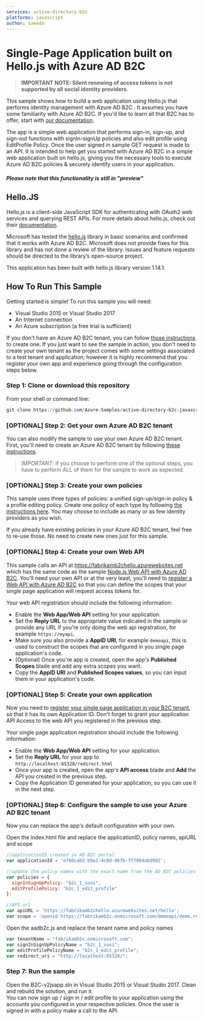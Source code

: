 ```yaml
---
services: active-directory-b2c
platforms: javascript
author: saeeda
---
```


# Single-Page Application built on Hello.js with Azure AD B2C

> **IMPORTANT NOTE: Silent renewing of access tokens is not supported by all social identity providers.**

This sample shows how to build a web application using Hello.js that performs identity management with Azure AD B2C . It assumes you have some familiarity with Azure AD B2C. If you'd like to learn all that B2C has to offer, start with [our documentation](http://aka.ms/aadb2c).

The app is a simple web application that performs sign-in, sign-up, and sign-out functions with signIn-signUp policies and also edit profile using EditProfile Policy. Once the user signed in sample GET request is made to an API. It is intended to help get you started with Azure AD B2C in a simple web application built on hello.js, giving you the necessary tools to execute Azure AD B2C policies & securely identify users in your application.  

##### Please note that this functionality is still in "preview"

## Hello.JS 

Hello.js is a client-side JavaScript SDK for authenticating with OAuth2 web services and querying REST APIs. For more details about hello.js, check out their [documentation](https://adodson.com/hello.js/#hellojs).

Microsoft has tested the [hello.js](https://github.com/MrSwitch/hello.js) library in basic scenarios and confirmed that it works with Azure AD B2C. Microsoft does not provide fixes for this library and has not done a review of the library. Issues and feature requests should be directed to the library’s open-source project.

This application has been built with hello.js library version 1.14.1.

## How To Run This Sample

Getting started is simple! To run this sample you will need:

- Visual Studio 2015 or Visual Studio 2017
- An Internet connection
- An Azure subscription (a free trial is sufficient)

If you don't have an Azure AD B2C tenant, you can follow [those instructions](https://azure.microsoft.com/documentation/articles/active-directory-b2c-get-started/) to create one. 
If you just want to see the sample in action, you don't need to create your own tenant as the project comes with some settings associated to a test tenant and application; however it is highly recommend that you register your own app and experience going through the configuration steps below.   

### Step 1:  Clone or download this repository

From your shell or command line:

```powershell
git clone https://github.com/Azure-Samples/active-directory-b2c-javascript-hellojs-singlepageapp.git
```

### [OPTIONAL] Step 2: Get your own Azure AD B2C tenant

You can also modify the sample to use your own Azure AD B2C tenant.  First, you'll need to create an Azure AD B2C tenant by following [these instructions](https://azure.microsoft.com/documentation/articles/active-directory-b2c-get-started).

> *IMPORTANT*: if you choose to perform one of the optional steps, you have to perform ALL of them for the sample to work as expected.

### [OPTIONAL] Step 3: Create your own policies

This sample uses three types of policies: a unified sign-up/sign-in policy & a profile editing policy.  Create one policy of each type by following [the instructions here](https://azure.microsoft.com/documentation/articles/active-directory-b2c-reference-policies).  You may choose to include as many or as few identity providers as you wish.

If you already have existing policies in your Azure AD B2C tenant, feel free to re-use those.  No need to create new ones just for this sample.

### [OPTIONAL] Step 4: Create your own Web API

This sample calls an API at https://fabrikamb2chello.azurewebsites.net which has the same code as the sample [Node.js Web API with Azure AD B2C](https://github.com/Azure-Samples/active-directory-b2c-javascript-nodejs-webapi). You'll need your own API or at the very least, you'll need to [register a Web API with Azure AD B2C](https://docs.microsoft.com/azure/active-directory-b2c/active-directory-b2c-app-registration#register-a-web-api) so that you can define the scopes that your single page application will request access tokens for. 

Your web API registration should include the following information:

- Enable the **Web App/Web API** setting for your application.
- Set the **Reply URL** to the appropriate value indicated in the sample or provide any URL if you're only doing the web api registration, for example `https://myapi`.
- Make sure you also provide a **AppID URI**, for example `demoapi`, this is used to construct the scopes that are configured in you single page application's code.
- (Optional) Once you're app is created, open the app's **Published Scopes** blade and add any extra scopes you want.
- Copy the **AppID URI** and **Published Scopes values**, so you can input them in your application's code.

### [OPTIONAL] Step 5: Create your own application

Now you need to [register your single page application in your B2C tenant](https://docs.microsoft.com/azure/active-directory-b2c/active-directory-b2c-app-registration#register-a-web-application), so that it has its own Application ID. Don't forget to grant your application API Access to the web API you registered in the previous step.

Your single page application registration should include the following information:

- Enable the **Web App/Web API** setting for your application.
- Set the **Reply URL** for your app to `http://localhost:65328/redirect.html`
- Once your app is created, open the app's **API access** blade and **Add** the API you created in the previous step.
- Copy the Application ID generated for your application, so you can use it in the next step.

### [OPTIONAL] Step 6: Configure the sample to use your Azure AD B2C tenant

Now you can replace the app's default configuration with your own.  

Open the index.html file and replace the applicationID, policy names, apiURL and scope

```javascript
//applicationID created in AD B2C portal
var applicationId = 'e760cab2-b9a1-4c0d-86fb-ff7084abd902';

//update the policy names with the exact name from the AD B2C policies blade
var policies = {
  signInSignUpPolicy: "b2c_1_susi",
  editProfilePolicy: "b2c_1_edit_profile"
};

//API url
var apiURL = 'https://fabrikamb2chello.azurewebsites.net/hello';
var scope = 'openid https://fabrikamb2c.onmicrosoft.com/demoapi/demo.read';
```
Open the aadb2c.js and replace the tenant name and policy names

```javascript
var tenantName = "fabrikamb2c.onmicrosoft.com";
var signInSignUpPolicyName = "b2c_1_susi";
var editProfilePolicyName = "b2c_1_edit_profile";
var redirect_uri = "http://localhost:65328/";
```

### Step 7: Run the sample

Open the B2C-v2jsapp.sln in Visual Studio 2015 or Visual Studio 2017.
Clean and rebuild the solution, and run it.  
You can now sign up / sign in / edit profile to your application using the accounts you configured in your respective policies. 
Once the user is signed in with a policy make a call to the API.

